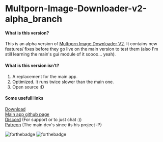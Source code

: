 # Multporn-Image-Downloader-v2-alpha_branch

#### What is this version?
This is an alpha version of [Multporn Image Downloader V2][1]. It contains new features/ fixes before they go live on the main version to test them (also
I'm still learning the main's gui module of it soooo... yeah).
#### What is this version isn't?
1) A replacement for the main app.
2) Optimized. It runs twice slower than the main one.
3) Open source :D
#### Some usefull links
[Download][10]<br>
[Main app github page][2]<br>
[Discord][3] (For support or to just chat :))<br>
[Patreon][4] (The main dev's since its his project :P)


[1]: https://github.com/Stahlhelm-TV/multporn-image-downloader-v2
[2]: https://stahlhelm-tv.github.io/multporn-image-downloader-v2/
[3]: https://discord.gg/SEqKPDm 
[4]: https://www.patreon.com/Unknown_Development
[10]: https://github.com/oguh43/multporn-image-downloader-v2-alpha_branch/releases/
![forthebadge](https://forthebadge.com/images/badges/uses-badges.svg)
![forthebadge](https://forthebadge.com/images/badges/not-an-issue.svg)
